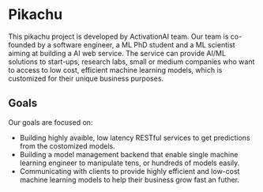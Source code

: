 # Pikachu
This pikachu project is developed by ActivationAI team.
Our team is co-founded by a software engineer, a ML PhD student and a ML scientist aiming at building a AI web service.
The service can provide AI/ML solutions to start-ups, research labs, small or medium companies who want to access to low cost, efficient machine learning models, which is customized for their unique business purposes.

## Goals
Our goals are focused on:
* Building highly avaible, low latency RESTful services to get predictions from the costomized models.
* Building a model management backend that enable single machine learning engineer to manipulate tens, or hundreds of models easily.
* Communicating with clients to provide highly efficient and low-cost machine learning models to help their business grow fast an futher.
